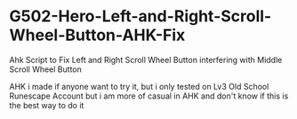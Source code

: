 # G502-Hero-Left-and-Right-Scroll-Wheel-Button-AHK-Fix
Ahk Script to Fix Left and Right Scroll Wheel Button interfering with Middle Scroll Wheel Button 


AHK i made if anyone want to try it, but i only tested on Lv3 Old School Runescape Account but i am more of casual in AHK and don't know if this is the best way to do it 
